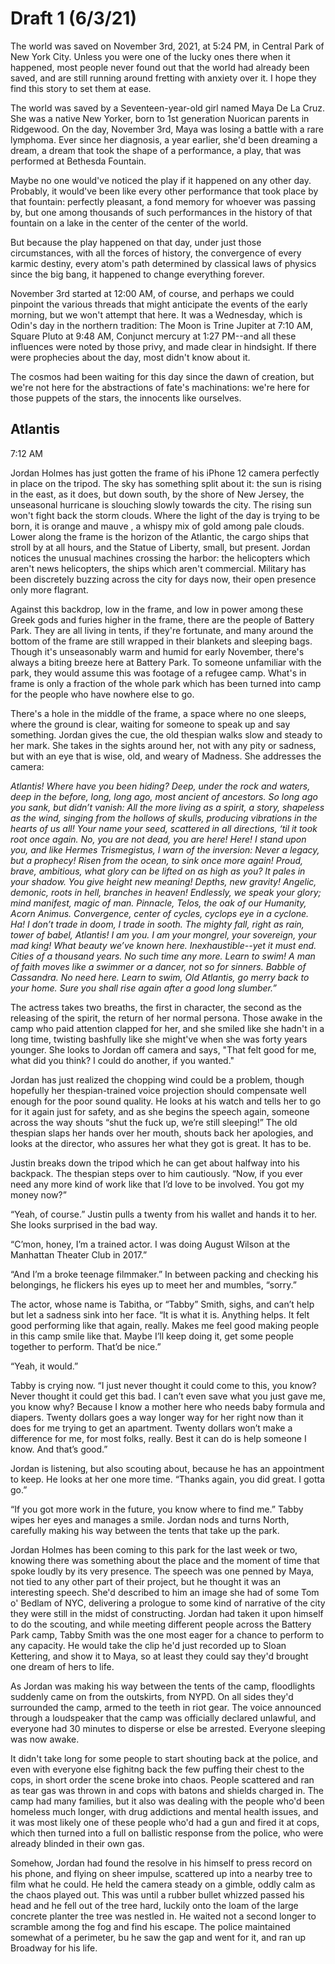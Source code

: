 # Draft 1 \(6/3/21\)

The world was saved on November 3rd, 2021, at 5:24 PM, in Central Park of New York City. Unless you were one of the lucky ones there when it happened, most people never found out that the world had already been saved, and are still running around fretting with anxiety over it. I hope they find this story to set them at ease. 

The world was saved by a Seventeen-year-old girl named Maya De La Cruz. She was a native New Yorker, born to 1st generation Nuorican parents in Ridgewood. On the day, November 3rd, Maya was losing a battle with a rare lymphoma. Ever since her diagnosis, a year earlier, she'd been dreaming a dream, a dream that took the shape of a performance, a play, that was performed at Bethesda Fountain. 

Maybe no one would've noticed the play if it happened on any other day. Probably, it would've been like every other performance that took place by that fountain: perfectly pleasant, a fond memory for whoever was passing by, but one among thousands of such performances in the history of that fountain on a lake in the center of the center of the world.

But because the play happened on that day, under just those circumstances, with all the forces of history, the convergence of every karmic destiny, every atom's path determined by classical laws of physics since the big bang, it happened to change everything forever.

November 3rd started at 12:00 AM, of course, and perhaps we could pinpoint the various threads that might anticipate the events of the early morning, but we won't attempt that here. It was a Wednesday, which is Odin's day in the northern tradition: The Moon is Trine Jupiter at 7:10 AM, Square Pluto at 9:48 AM, Conjunct mercury at 1:27 PM--and all these influences were noted by those privy, and made clear in hindsight. If there were prophecies about the day, most didn't know about it.

The cosmos had been waiting for this day since the dawn of creation, but we're not here for the abstractions of fate's machinations: we're here for those puppets of the stars, the innocents like ourselves.

## Atlantis

7:12 AM

Jordan Holmes has just gotten the frame of his iPhone 12 camera perfectly in place on the tripod. The sky has something split about it: the sun is rising in the east, as it does, but down south, by the shore of New Jersey, the unseasonal hurricane is slouching slowly towards the city. The rising sun won't fight back the storm clouds. Where the light of the day is trying to be born, it is orange and mauve , a whispy mix of gold among pale clouds. Lower along the frame is the horizon of the Atlantic, the cargo ships that stroll by at all hours, and the Statue of Liberty, small, but present. Jordan notices the unusual machines crossing the harbor: the helicopters which aren't news helicopters, the ships which aren't commercial. Military has been discretely buzzing across the city for days now, their open presence only more flagrant.

Against this backdrop, low in the frame, and low in power among these Greek gods and furies higher in the frame, there are the people of Battery Park. They are all living in tents, if they're fortunate, and many around the bottom of the frame are still wrapped in  their blankets and sleeping bags. Though it's unseasonably warm and humid for early November, there's always a biting breeze here at Battery Park. To someone unfamiliar with the park, they would assume this was footage of a refugee camp. What's in frame is only a fraction of the whole park which has been turned into camp for the people who have nowhere else to go.

There's a hole in the middle of the frame, a space where no one sleeps, where the ground is clear, waiting for someone to speak up and say something. Jordan gives the cue, the old thespian walks slow and steady to her mark. She takes in the sights around her, not with any pity or sadness, but with an eye that is wise, old, and weary of Madness. She addresses the camera:

_Atlantis! Where have you been hiding? Deep, under the rock and waters, deep in the before, long, long ago, most ancient of ancestors. So long ago you sank, but didn’t vanish: All the more living as a spirit, a story, shapeless as the wind, singing from the hollows of skulls, producing vibrations in the hearts of us all! Your name your seed, scattered in all directions, ‘til it took root once again. No, you are not dead, you are here! Here! I stand upon you, and like Hermes Trismegistus, I warn of the inversion: Never a legacy, but a prophecy! Risen from the ocean, to sink once more again! Proud, brave, ambitious, what glory can be lifted on as high as you? It pales in your shadow. You give height new meaning! Depths, new gravity! Angelic, demonic, roots in hell, branches in heaven! Endlessly, we speak your glory; mind manifest, magic of man. Pinnacle, Telos, the oak of our Humanity, Acorn Animus. Convergence, center of cycles, cyclops eye in a cyclone. Ha! I don’t trade in doom, I trade in sooth. The mighty fall, right as rain, tower of babel, Atlantis! I am you. I am your mongrel, your sovereign, your mad king! What beauty we’ve known here. Inexhaustible--yet it must end. Cities of a thousand years. No such time any more. Learn to swim! A man of faith moves like a swimmer or a dancer, not so for sinners. Babble of Cassandra. No need here. Learn to swim, Old Atlantis, go merry back to your home. Sure you shall rise again after a good long slumber.”_

The actress takes two breaths, the first in character, the second as the releasing of the spirit, the return of her normal persona. Those awake in the camp who paid attention clapped for her, and she smiled like she hadn't in a long time, twisting bashfully like she might've when she was forty years younger. She looks to Jordan off camera and says, "That felt good for me, what did you think? I could do another, if you wanted."

Jordan has just realized the chopping wind could be a problem, though hopefully her thespian-trained voice projection should compensate well enough for the poor sound quality. He looks at his watch and tells her to go for it again just for safety, and as she begins the speech again, someone across the way shouts “shut the fuck up, we’re still sleeping!” The old thespian slaps her hands over her mouth, shouts back her apologies, and looks at the director, who assures her what they got is great. It has to be. 

 Justin breaks down the tripod which he can get about halfway into his backpack. The thespian steps over to him cautiously. “Now, if you ever need any more kind of work like that I’d love to be involved. You got my money now?”

 “Yeah, of course.” Justin pulls a twenty from his wallet and hands it to her. She looks surprised in the bad way.

 “C’mon, honey, I’m a trained actor. I was doing August Wilson at the Manhattan Theater Club in 2017.”

 “And I’m a broke teenage filmmaker.” In between packing and checking his belongings, he flickers his eyes up to meet her and mumbles, “sorry.”

 The actor, whose name is Tabitha, or “Tabby” Smith, sighs, and can’t help but let a sadness sink into her face. “It is what it is. Anything helps. It felt good performing like that again, really. Makes me feel good making people in this camp smile like that. Maybe I’ll keep doing it, get some people together to perform. That’d be nice.”

 “Yeah, it would.”

Tabby is crying now. “I just never thought it could come to this, you know? Never thought it could get this bad. I can’t even save what you just gave me, you know why? Because I know a mother here who needs baby formula and diapers. Twenty dollars goes a way longer way for her right now than it does for me trying to get an apartment. Twenty dollars won’t make a difference for me, for most folks, really. Best it can do is help someone I know. And that’s good.”

 Jordan is listening, but also scouting about, because he has an appointment to keep. He looks at her one more time. “Thanks again, you did great. I gotta go.”

 “If you got more work in the future, you know where to find me.” Tabby wipes her eyes and manages a smile. Jordan nods and turns North, carefully making his way between the tents that take up the park.

Jordan Holmes has been coming to this park for the last week or two, knowing there was something about the place and the moment of time that spoke loudly by its very presence. The speech was one penned by Maya, not tied to any other part of their project, but he thought it was an interesting speech. She'd described to him an image she had of some Tom o' Bedlam of NYC, delivering a prologue to some kind of narrative of the city they were still in the midst of constructing. Jordan had taken it upon himself to do the scouting, and while meeting different people across the Battery Park camp, Tabby Smith was the one most eager for a chance to perform to any capacity. He would take the clip he'd just recorded up to Sloan Kettering, and show it to Maya, so at least they could say they'd brought one dream of hers to life.

As Jordan was making his way between the tents of the camp, floodlights suddenly came on from the outskirts, from NYPD. On all sides they'd surrounded the camp, armed to the teeth in riot gear. The voice announced through a loudspeaker that the camp was officially declared unlawful, and everyone had 30 minutes to disperse or else be arrested. Everyone sleeping was now awake. 

It didn't take long for some people to start shouting back at the police, and even with everyone else fighitng back the few puffing their chest to the cops, in short order the scene broke into chaos. People scattered and ran as tear gas was thrown in and cops with batons and shields charged in. The camp had many families, but it also was dealing with the people who'd been homeless much longer, with drug addictions and mental health issues, and it was most likely one of these people who'd had a gun and fired it at cops, which then turned into a full on ballistic response from the police, who were already blinded in their own gas.

Somehow, Jordan had found the resolve in his himself to press record on his phone, and flying on sheer impulse, scattered up into a nearby tree to film what he could. He held the camera steady on a gimble, oddly calm as the chaos played out. This was until a rubber bullet whizzed passed his head and he fell out of the tree hard, luckily onto the loam of the large concrete planter the tree was nestled in. He waited not a second longer to scramble among the fog and find his escape. The police maintained somewhat of a perimeter, bu he saw the gap and went for it, and ran up Broadway for his life.

  


